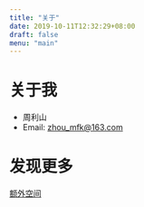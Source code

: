 ```yaml
---
title: "关于"
date: 2019-10-11T12:32:29+08:00
draft: false
menu: "main"
---
```


# 关于我

- 周利山
- Email: zhou_mfk@163.com

# 发现更多

[额外空间](https://zhou-mfk.github.io/page)
